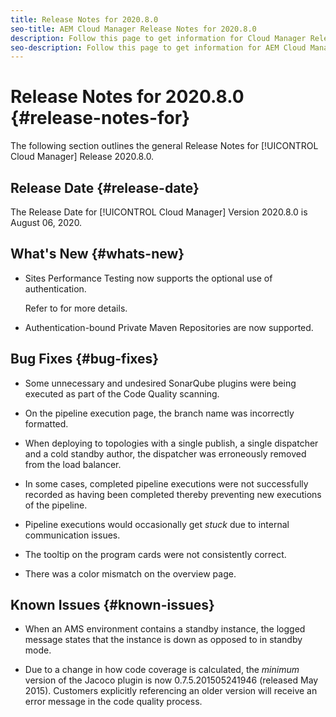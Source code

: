 ```yaml
---
title: Release Notes for 2020.8.0
seo-title: AEM Cloud Manager Release Notes for 2020.8.0
description: Follow this page to get information for Cloud Manager Release 2020.8.0
seo-description: Follow this page to get information for AEM Cloud Manager Release 2020.8.0
---
```

# Release Notes for 2020.8.0 {#release-notes-for}

The following section outlines the general Release Notes for [!UICONTROL Cloud Manager] Release 2020.8.0.

## Release Date {#release-date}

The Release Date for [!UICONTROL Cloud Manager] Version 2020.8.0 is August 06, 2020.

## What's New {#whats-new}

* Sites Performance Testing now supports the optional use of authentication.

   Refer to for more details.

*  Authentication-bound Private Maven Repositories are now supported.

## Bug Fixes {#bug-fixes}

* Some unnecessary and undesired SonarQube plugins were being executed as part of the Code Quality scanning. 

* On the pipeline execution page, the branch name was incorrectly formatted. 

* When deploying to topologies with a single publish, a single dispatcher and a cold standby author, the dispatcher was erroneously removed from the load balancer. 

* In some cases, completed pipeline executions were not successfully recorded as having been completed thereby preventing new executions of the pipeline.

* Pipeline executions would occasionally get *stuck* due to internal communication issues.

* The tooltip on the program cards were not consistently correct.

* There was a color mismatch on the overview page.

## Known Issues {#known-issues}

* When an AMS environment contains a standby instance, the logged message states that the instance is down as opposed to in standby mode.

* Due to a change in how code coverage is calculated, the _minimum_ version of the Jacoco plugin is now 0.7.5.201505241946 (released May 2015). Customers explicitly referencing an older version will receive an error message in the code quality process.

